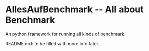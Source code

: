 # AllesAufBenchmark -- All about Benchmark

An python framework for running all kinds of benchmark.

README.md: to be filled with more info later...
